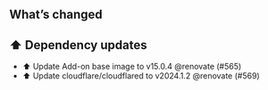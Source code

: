 ## What’s changed
## ⬆️ Dependency updates

- ⬆️ Update Add-on base image to v15.0.4 @renovate (#565)
- ⬆️ Update cloudflare/cloudflared to v2024.1.2 @renovate (#569)